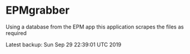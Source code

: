 # EPMgrabber
Using a database from the EPM app this application scrapes the files as required


Latest backup: Sun Sep 29 22:39:01 UTC 2019
